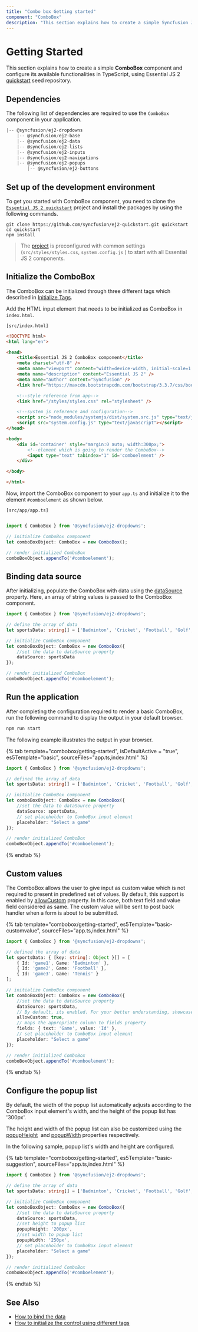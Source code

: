 ```yaml
---
title: "Combo box Getting started"
component: "ComboBox"
description: "This section explains how to create a simple Syncfusion JavaScript combo box control and configure its functionalities in TypeScript."
---
```


# Getting Started

This section explains how to create a simple **ComboBox** component and configure its available functionalities in TypeScript, using Essential JS 2 [quickstart](https://github.com/syncfusion/ej2-quickstart.git) seed repository.

## Dependencies

The following list of dependencies are required to use the `ComboBox` component in your application.

```javascript
|-- @syncfusion/ej2-dropdowns
    |-- @syncfusion/ej2-base
    |-- @syncfusion/ej2-data
    |-- @syncfusion/ej2-lists
    |-- @syncfusion/ej2-inputs
    |-- @syncfusion/ej2-navigations
    |-- @syncfusion/ej2-popups
        |-- @syncfusion/ej2-buttons
```

## Set up of the development environment

To get you started with ComboBox component, you need to clone the
[`Essential JS 2 quickstart`](https://github.com/syncfusion/ej2-quickstart.git) project and
install the packages by using the following commands.

```shell
git clone https://github.com/syncfusion/ej2-quickstart.git quickstart
cd quickstart
npm install
```

> The [project](https://github.com/syncfusion/ej2-quickstart.git) is preconfigured with common
settings (`src/styles/styles.css`, `system.config.js` ) to start
with all Essential JS 2 components.

## Initialize the ComboBox

The ComboBox can be initialized through three different tags which described in [Initialize Tags](../tags.html).

Add the HTML input element that needs to be initialized as ComboBox in `index.html`.

`[src/index.html]`

```html
<!DOCTYPE html>
<html lang="en">

<head>
    <title>Essential JS 2 ComboBox component</title>
    <meta charset="utf-8" />
    <meta name="viewport" content="width=device-width, initial-scale=1.0, user-scalable=no" />
    <meta name="description" content="Essential JS 2" />
    <meta name="author" content="Syncfusion" />
    <link href="https://maxcdn.bootstrapcdn.com/bootstrap/3.3.7/css/bootstrap.min.css" rel="stylesheet" />

    <!--style reference from app-->
    <link href="/styles/styles.css" rel="stylesheet" />

    <!--system js reference and configuration-->
    <script src="node_modules/systemjs/dist/system.src.js" type="text/javascript"></script>
    <script src="system.config.js" type="text/javascript"></script>
</head>

<body>
    <div id='container' style="margin:0 auto; width:300px;">
        <!--element which is going to render the ComboBox-->
        <input type="text" tabindex="1" id='comboelement' />
    </div>

</body>

</html>
```

Now, import the  ComboBox component to your `app.ts` and initialize it to the element `#comboelement` as shown below.

`[src/app/app.ts]`

```typescript

import { ComboBox } from '@syncfusion/ej2-dropdowns';

// initialize ComboBox component
let comboBoxObject: ComboBox = new ComboBox();

// render initialized ComboBox
comboBoxObject.appendTo('#comboelement');

```

## Binding data source

After initializing, populate the ComboBox with data using the [dataSource](/combo-box/api-comboBox.html#datasource) property.
Here, an array of string values is passed to the ComboBox component.

```typescript
import { ComboBox } from '@syncfusion/ej2-dropdowns';

// define the array of data
let sportsData: string[] = ['Badminton', 'Cricket', 'Football', 'Golf', 'Tennis'];

// initialize ComboBox component
let comboBoxObject: ComboBox = new ComboBox({
    //set the data to dataSource property
    dataSource: sportsData
});

// render initialized ComboBox
comboBoxObject.appendTo('#comboelement');
```

## Run the application

After completing the configuration required to render a basic ComboBox, run the following command to
display the output in your default browser.

```cmd
npm run start
```

The following example illustrates the output in your browser.

{% tab template="combobox/getting-started", isDefaultActive = "true", es5Template="basic", sourceFiles="app.ts,index.html" %}

```typescript
import { ComboBox } from '@syncfusion/ej2-dropdowns';

// defined the array of data
let sportsData: string[] = ['Badminton', 'Cricket', 'Football', 'Golf', 'Tennis'];

// initialize ComboBox component
let comboBoxObject: ComboBox = new ComboBox({
    //set the data to dataSource property
    dataSource: sportsData,
    // set placeholder to ComboBox input element
    placeholder: "Select a game"
});

// render initialized ComboBox
comboBoxObject.appendTo('#comboelement');
```

{% endtab %}

## Custom values

The ComboBox allows the user to give input as custom value which is not required to present in predefined
set of values. By default, this support is enabled by [allowCustom](/combo-box/api-comboBox.html#allowcustom)
 property. In this case, both text field and value field considered as same.
The custom value will be sent to post back handler when a form is about to be submitted.

{% tab template="combobox/getting-started", es5Template="basic-customvalue", sourceFiles="app.ts,index.html" %}

```typescript
import { ComboBox } from '@syncfusion/ej2-dropdowns';

// defined the array of data
let sportsData: { [key: string]: Object }[] = [
    { Id: 'game1', Game: 'Badminton' },
    { Id: 'game2', Game: 'Football' },
    { Id: 'game3', Game: 'Tennis' }
];

// initialize ComboBox component
let comboBoxObject: ComboBox = new ComboBox({
    //set the data to dataSource property
    dataSource: sportsData,
    // By default, its enabled. For your better understanding, showcase this property here.
    allowCustom: true,
    // maps the appropriate column to fields property
    fields: { text: 'Game', value: 'Id' },
    // set placeholder to ComboBox input element
    placeholder: "Select a game"
});

// render initialized ComboBox
comboBoxObject.appendTo('#comboelement');
```

{% endtab %}

## Configure the popup list

By default, the width of the popup list automatically adjusts according to the ComboBox input element's width, and the height of the popup list has '300px'.

The height and width of the popup list can also be customized using the
[popupHeight](/combo-box/api-comboBox.html#popupheight)
&nbsp;and [popupWidth](/combo-box/api-comboBox.html#popupwidth) properties
respectively.

In the following sample, popup list's width and height are configured.

{% tab template="combobox/getting-started", es5Template="basic-suggestion", sourceFiles="app.ts,index.html" %}

```typescript
import { ComboBox } from '@syncfusion/ej2-dropdowns';

// define the array of data
let sportsData: string[] = ['Badminton', 'Cricket', 'Football', 'Golf', 'Tennis'];

// initialize ComboBox component
let comboBoxObject: ComboBox = new ComboBox({
    //set the data to dataSource property
    dataSource: sportsData,
    //set height to popup list
    popupHeight: '200px',
    //set width to popup list
    popupWidth: '250px',
    // set placeholder to ComboBox input element
    placeholder: "Select a game"
});

// render initialized ComboBox
comboBoxObject.appendTo('#comboelement');
```

{% endtab %}

## See Also

* [How to bind the data](./data-binding)
* [How to initialize the control using different tags](./tags)